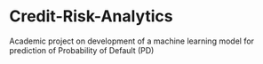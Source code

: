 # Credit-Risk-Analytics
Academic project on development of a machine learning model for prediction of Probability of Default (PD)
